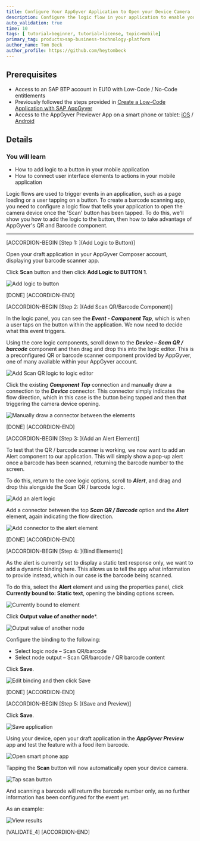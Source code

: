 ```yaml
---
title: Configure Your AppGyver Application to Open your Device Camera
description: Configure the logic flow in your application to enable your device to open your camera on demand.
auto_validation: true
time: 10
tags: [ tutorial>beginner, tutorial>license, topic>mobile]
primary_tag: products>sap-business-technology-platform
author_name: Tom Beck
author_profile: https://github.com/heytombeck
---
```


## Prerequisites
 - Access to an SAP BTP account in EU10 with Low-Code / No-Code entitlements
 - Previously followed the steps provided in [Create a Low-Code Application with SAP AppGyver](appgyver-create-application)
 - Access to the AppGyver Previewer App on a smart phone or tablet: [iOS](https://itunes.apple.com/us/app/appgyver/id1311492157) / [Android](https://play.google.com/store/apps/details?id=com.appgyver.agclient)

## Details
### You will learn
  - How to add logic to a button in your mobile application
  - How to connect user interface elements to actions in your mobile application

  Logic flows are used to trigger events in an application, such as a page loading or a user tapping on a button. To create a barcode scanning app, you need to configure a logic flow that tells your application to open the camera device once the 'Scan' button has been tapped. To do this, we'll show you how to add the logic to the button, then how to take advantage of AppGyver's QR and Barcode component.

---

[ACCORDION-BEGIN [Step 1: ](Add Logic to Button)]

Open your draft application in your AppGyver Composer account, displaying your barcode scanner app.

Click **Scan** button and then click **Add Logic to BUTTON 1**.

![Add logic to button](Add_logic.png)



[DONE]
[ACCORDION-END]

[ACCORDION-BEGIN [Step 2: ](Add Scan QR/Barcode Component)]

In the logic panel, you can see the ***Event - Component Tap***, which is when a user taps on the button within the application. We now need to decide what this event triggers.

Using the core logic components, scroll down to the ***Device – Scan QR / barcode*** component and then drag and drop this into the logic editor. This is a preconfigured QR or barcode scanner component provided by AppGyver, one of many available within your AppGyver account.  

![Add Scan QR logic to logic editor](ScanQR.png)

Click the existing ***Component Tap*** connection and manually draw a connection to the ***Device*** connector. This connector simply indicates the flow direction, which in this case is the button being tapped and then that triggering the camera device opening.

![Manually draw a connector between the elements](add_connector.png)

[DONE]
[ACCORDION-END]

[ACCORDION-BEGIN [Step 3: ](Add an Alert Element)]

To test that the QR / barcode scanner is working, we now want to add an Alert component to our application. This will simply show a pop-up alert once a barcode has been scanned, returning the barcode number to the screen.

To do this, return to the core logic options, scroll to ***Alert***, and drag and drop this alongside the Scan QR / barcode logic.

![Add an alert logic](add_alert.png)

Add a connector between the top ***Scan QR / Barcode*** option and the ***Alert*** element, again indicating the flow direction.

![Add connector to the alert element](add_connector_alert.png)

[DONE]
[ACCORDION-END]

[ACCORDION-BEGIN [Step 4: ](Bind Elements)]

As the alert is currently set to display a static text response only, we want to add a dynamic binding here. This allows us to tell the app what information to provide instead, which in our case is the barcode being scanned.

To do this, select the **Alert** element and using the properties panel, click **Currently bound to: Static text**, opening the binding options screen.

![Currently bound to element](Currently_bound.png)

Click **Output value of another node***.

![Output value of another node](Output_value.png)

Configure the binding to the following:

- Select logic node – Scan QR/barcode
- Select node output – Scan QR/barcode / QR barcode content

Click **Save**.

![Edit binding and then click Save](Edit_binding.png)

[DONE]
[ACCORDION-END]

[ACCORDION-BEGIN [Step 5: ](Save and Preview)]

Click **Save**.

![Save application](Save_app.png)

Using your device, open your draft application in the ***AppGyver Preview*** app and test the feature with a food item barcode.

![Open smart phone app](iphoneapp1.png)

Tapping the **Scan** button will now automatically open your device camera.

![Tap scan button](iphoneapp2.png)

And scanning a barcode will return the barcode number only, as no further information has been configured for the event yet.

As an example:

![View results](iphoneapp3.png)

[VALIDATE_4]
[ACCORDION-END]
